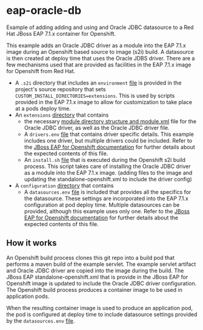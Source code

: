 # eap-oracle-db

Example of adding adding and using and Oracle JDBC datasource to a Red Hat JBoss EAP 7.1.x container for Openshift.

This example adds an Oracle JDBC driver as a module into the EAP 7.1.x image during an Openshift based source to image (s2i) build.  A datasource is then created at deploy time that uses the Oracle JDBS driver.  There are a few mechanisms used that are provided as facilities in the EAP 7.1.x image for Openshift from Red Hat.

- A `.s2i` directory that includes an `environment` [file](https://github.com/travisrogers05/eap-oracle-db/blob/master/.s2i/environment) is provided in the project's source repository that sets `CUSTOM_INSTALL_DIRECTORIES=extensions`.  This is used by scripts provided in the EAP 7.1.x image to allow for customization to take place at a pods deploy time.
- An `extensions` [directory](https://github.com/travisrogers05/eap-oracle-db/tree/master/extensions) that contains 
  - the necessary [module directory structure and module.xml](https://github.com/travisrogers05/eap-oracle-db/tree/master/extensions/modules/com/oracle/main) file for the Oracle JDBC driver, as well as the Oracle JDBC driver file.
  - A `drivers.env` [file](https://github.com/travisrogers05/eap-oracle-db/blob/master/extensions/drivers.env) that contains driver specific details.  This example includes one driver, but multiple drivers could be included.  Refer to the [JBoss EAP for Openshift documentation](https://access.redhat.com/documentation/en-us/red_hat_jboss_enterprise_application_platform/7.1/html-single/red_hat_jboss_enterprise_application_platform_for_openshift/#S2I-Artifacts) for further details about the expected contents of this file.
  - An `install.sh` [file](https://github.com/travisrogers05/eap-oracle-db/blob/master/extensions/install.sh) that is executed during the Openshift s2i build process.  This script takes care of installing the Oracle JDBC driver as a module into the EAP 7.1.x image.  (adding files to the image and updating the standalone-openshift.xml to include the driver config)
- A `configuration` [directory](https://github.com/travisrogers05/eap-oracle-db/blob/master/configuration) that contains
  - A `datasources.env` [file](https://github.com/travisrogers05/eap-oracle-db/blob/master/configuration/datasources.env) is included that provides all the specifics for the datasource.  These settings are incorporated into the EAP 7.1.x configuration at pod deploy time.  Multiple datasources can be provided, although this example uses only one.  Refer to the [JBoss EAP for Openshift documentation](https://access.redhat.com/documentation/en-us/red_hat_jboss_enterprise_application_platform/7.1/html-single/red_hat_jboss_enterprise_application_platform_for_openshift/#S2I-Artifacts) for further details about the expected contents of this file.


## How it works

An Openshift build process clones this git repo into a build pod that performs a maven build of the example servlet.  The example servlet artifact and Oracle JDBC driver are copied into the image during the build.  The JBoss EAP standalone-openshift.xml that is provide in the JBoss EAP for Openshift image is updated to include the Oracle JDBC driver configuration.  The Openshift build process produces a container image to be used in application pods.

When the resulting container image is used to produce an application pod, the pod is configured at deploy time to include datasource settings provided by the `datasources.env` [file](https://github.com/travisrogers05/eap-oracle-db/blob/master/configuration/datasources.env).

